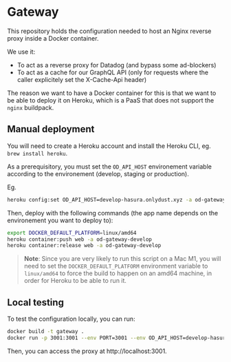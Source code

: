 # Gateway

This repository holds the configuration needed to host an Nginx reverse proxy inside a Docker container.

We use it:

- To act as a reverse proxy for Datadog (and bypass some ad-blockers)
- To act as a cache for our GraphQL API (only for requests where the caller explicitely set the X-Cache-Api header)

The reason we want to have a Docker container for this is that we want to be able to deploy it on Heroku, which is a PaaS that does not support the `nginx` buildpack.

## Manual deployment

You will need to create a Heroku account and install the Heroku CLI, eg.
`brew install heroku`.

As a prerequisitory, you must set the `OD_API_HOST` environement variable according to the
environement (develop, staging or production).

Eg.

```sh
heroku config:set OD_API_HOST=develop-hasura.onlydust.xyz -a od-gateway-develop
```

Then, deploy with the following commands (the app name depends on the environement you want to deploy to):

```sh
export DOCKER_DEFAULT_PLATFORM=linux/amd64
heroku container:push web -a od-gateway-develop
heroku container:release web -a od-gateway-develop
```

> **Note**: Since you are very likely to run this script on a Mac M1, you will need to set the `DOCKER_DEFAULT_PLATFORM` environment variable to `linux/amd64` to force the build to happen on an amd64 machine, in order for Heroku to be able to run it.

## Local testing

To test the configuration locally, you can run:

```sh
docker build -t gateway .
docker run -p 3001:3001 --env PORT=3001 --env OD_API_HOST=develop-hasura.onlydust.xyz --rm -it gateway
```

Then, you can access the proxy at http://localhost:3001.
